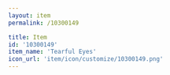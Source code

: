 ```yaml
---
layout: item
permalink: /10300149

title: Item
id: '10300149'
item_name: 'Tearful Eyes'
icon_url: 'item/icon/customize/10300149.png'
---
```

